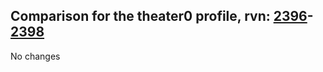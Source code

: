## Comparison for the theater0 profile, rvn: [2396](https://github.com/PRO100KatYT/FortniteProfileRevisions/tree/main/profiles/theater0/2396%20theater0.json)-[2398](https://github.com/PRO100KatYT/FortniteProfileRevisions/tree/main/profiles/theater0/2398%20theater0.json)

No changes
